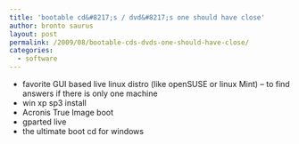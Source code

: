 ```yaml
---
title: 'bootable cd&#8217;s / dvd&#8217;s one should have close'
author: bronto saurus
layout: post
permalink: /2009/08/bootable-cds-dvds-one-should-have-close/
categories:
  - software
---
```

* favorite GUI based live linux distro (like openSUSE or linux Mint) &#8211; to find answers if there is only one machine   
* win xp sp3 install  
* Acronis True Image boot  
* gparted live  
* the ultimate boot cd for windows